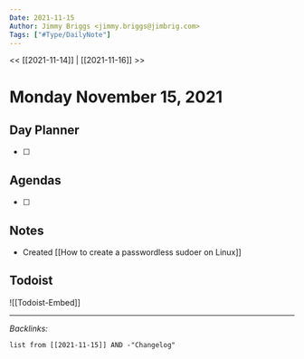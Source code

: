 ```yaml
---
Date: 2021-11-15
Author: Jimmy Briggs <jimmy.briggs@jimbrig.com>
Tags: ["#Type/DailyNote"]
---
```


<< [[2021-11-14]] | [[2021-11-16]] >>

# Monday November 15, 2021

## Day Planner

- [ ] 

## Agendas

- [ ] 

## Notes

- Created [[How to create a passwordless sudoer on Linux]]

## Todoist

![[Todoist-Embed]]

***

*Backlinks:*

```dataview
list from [[2021-11-15]] AND -"Changelog"
```